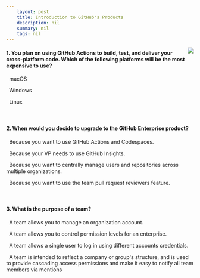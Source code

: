 ```yaml
---
    layout: post
    title: Introduction to GitHub's Products 
    description: nil
    summary: nil
    tags: nil
---
```



 <a target="_blank" href="https://docs.microsoft.com/en-us/learn/modules/github-introduction-products/4-knowledge-check/"><i class="fas fa-external-link-alt"></i> </a>
 <img align="right" src="https://docs.microsoft.com/en-us/learn/achievements/github-introduction-products.svg">
####  1. You plan on using GitHub Actions to build, test, and deliver your cross-platform code. Which of the following platforms will be the most expensive to use?


<i class='fas fa-check-square' style='color: Dodgerblue;'></i> &nbsp;&nbsp;macOS

<i class='far fa-square'></i> &nbsp;&nbsp;Windows

<i class='far fa-square'></i> &nbsp;&nbsp;Linux
<br />
<br />
<br />

####  2. When would you decide to upgrade to the GitHub Enterprise product?


<i class='far fa-square'></i> &nbsp;&nbsp;Because you want to use GitHub Actions and Codespaces.

<i class='far fa-square'></i> &nbsp;&nbsp;Because your VP needs to use GitHub Insights.

<i class='fas fa-check-square' style='color: Dodgerblue;'></i> &nbsp;&nbsp;Because you want to centrally manage users and repositories across multiple organizations.

<i class='far fa-square'></i> &nbsp;&nbsp;Because you want to use the team pull request reviewers feature.
<br />
<br />
<br />

####  3. What is the purpose of a team?


<i class='far fa-square'></i> &nbsp;&nbsp;A team allows you to manage an organization account.

<i class='far fa-square'></i> &nbsp;&nbsp;A team allows you to control permission levels for an enterprise.

<i class='far fa-square'></i> &nbsp;&nbsp;A team allows a single user to log in using different accounts credentials.

<i class='fas fa-check-square' style='color: Dodgerblue;'></i> &nbsp;&nbsp;A team is intended to reflect a company or group's structure, and is used to provide cascading access permissions and make it easy to notify all team members via mentions
<br />
<br />
<br />
